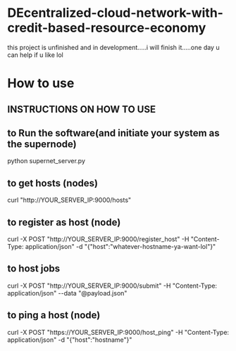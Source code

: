 # DEcentralized-cloud-network-with-credit-based-resource-economy
this project is unfinished and in development.....i will finish it.....one day
u can help if u like lol
# How to use
## INSTRUCTIONS ON HOW TO USE 
## to Run the software(and initiate your system as the supernode)
python supernet_server.py

## to get hosts (nodes)
curl "http://YOUR_SERVER_IP:9000/hosts"

## to register as host (node)
curl -X POST "http://YOUR_SERVER_IP:9000/register_host" -H "Content-Type: application/json" -d "{\"host\":\"whatever-hostname-ya-want-lol\"}"

## to host jobs
curl -X POST "http://YOUR_SERVER_IP:9000/submit" -H "Content-Type: application/json" --data "@payload.json"

## to ping a host (node)
curl -X POST "https://YOUR_SERVER_IP:9000/host_ping" -H "Content-Type: application/json" -d "{\"host\":\"hostname\"}"
